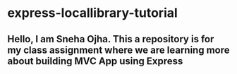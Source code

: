 # express-locallibrary-tutorial

## Hello, I am Sneha Ojha. This a repository is for my class assignment where we are learning more about building MVC App using Express
